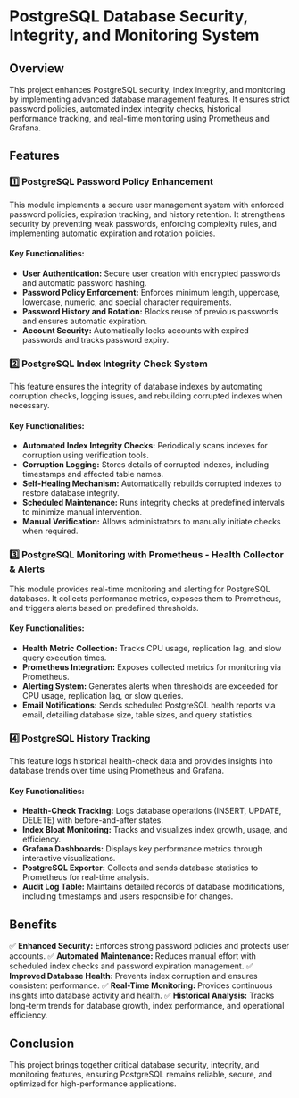 # PostgreSQL Database Security, Integrity, and Monitoring System

## Overview
This project enhances PostgreSQL security, index integrity, and monitoring by implementing advanced database management features. It ensures strict password policies, automated index integrity checks, historical performance tracking, and real-time monitoring using Prometheus and Grafana.

## Features

### 1️⃣ PostgreSQL Password Policy Enhancement
This module implements a secure user management system with enforced password policies, expiration tracking, and history retention. It strengthens security by preventing weak passwords, enforcing complexity rules, and implementing automatic expiration and rotation policies.

#### Key Functionalities:
- **User Authentication:** Secure user creation with encrypted passwords and automatic password hashing.
- **Password Policy Enforcement:** Enforces minimum length, uppercase, lowercase, numeric, and special character requirements.
- **Password History and Rotation:** Blocks reuse of previous passwords and ensures automatic expiration.
- **Account Security:** Automatically locks accounts with expired passwords and tracks password expiry.

### 2️⃣ PostgreSQL Index Integrity Check System
This feature ensures the integrity of database indexes by automating corruption checks, logging issues, and rebuilding corrupted indexes when necessary.

#### Key Functionalities:
- **Automated Index Integrity Checks:** Periodically scans indexes for corruption using verification tools.
- **Corruption Logging:** Stores details of corrupted indexes, including timestamps and affected table names.
- **Self-Healing Mechanism:** Automatically rebuilds corrupted indexes to restore database integrity.
- **Scheduled Maintenance:** Runs integrity checks at predefined intervals to minimize manual intervention.
- **Manual Verification:** Allows administrators to manually initiate checks when required.

### 3️⃣ PostgreSQL Monitoring with Prometheus - Health Collector & Alerts
This module provides real-time monitoring and alerting for PostgreSQL databases. It collects performance metrics, exposes them to Prometheus, and triggers alerts based on predefined thresholds.

#### Key Functionalities:
- **Health Metric Collection:** Tracks CPU usage, replication lag, and slow query execution times.
- **Prometheus Integration:** Exposes collected metrics for monitoring via Prometheus.
- **Alerting System:** Generates alerts when thresholds are exceeded for CPU usage, replication lag, or slow queries.
- **Email Notifications:** Sends scheduled PostgreSQL health reports via email, detailing database size, table sizes, and query statistics.

### 4️⃣ PostgreSQL History Tracking
This feature logs historical health-check data and provides insights into database trends over time using Prometheus and Grafana.

#### Key Functionalities:
- **Health-Check Tracking:** Logs database operations (INSERT, UPDATE, DELETE) with before-and-after states.
- **Index Bloat Monitoring:** Tracks and visualizes index growth, usage, and efficiency.
- **Grafana Dashboards:** Displays key performance metrics through interactive visualizations.
- **PostgreSQL Exporter:** Collects and sends database statistics to Prometheus for real-time analysis.
- **Audit Log Table:** Maintains detailed records of database modifications, including timestamps and users responsible for changes.

## Benefits
✅ **Enhanced Security:** Enforces strong password policies and protects user accounts.
✅ **Automated Maintenance:** Reduces manual effort with scheduled index checks and password expiration management.
✅ **Improved Database Health:** Prevents index corruption and ensures consistent performance.
✅ **Real-Time Monitoring:** Provides continuous insights into database activity and health.
✅ **Historical Analysis:** Tracks long-term trends for database growth, index performance, and operational efficiency.

## Conclusion
This project brings together critical database security, integrity, and monitoring features, ensuring PostgreSQL remains reliable, secure, and optimized for high-performance applications.

